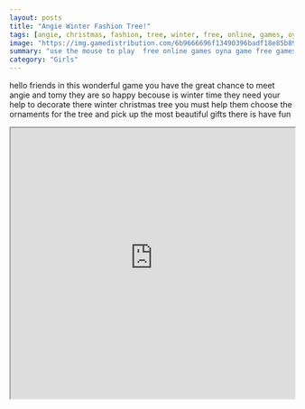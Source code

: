 ```yaml
---
layout: posts
title: "Angie Winter Fashion Tree!"
tags: [angie, christmas, fashion, tree, winter, free, online, games, oyna, game, free, games, play, play, games]
image: "https://img.gamedistribution.com/6b9666696f13490396badf18e85b899b.jpg"
summary: "use the mouse to play  free online games oyna game free games play play games"
category: "Girls"
---
```


hello friends in this wonderful game you have the great chance to meet angie and tomy they are so happy becouse is winter time they need your help to decorate there winter christmas tree you must help them choose the ornaments for the tree and pick up the most beautiful gifts there is have fun

<iframe width="100%" height="480px;" src="https://html5.gamedistribution.com/6b9666696f13490396badf18e85b899b/"></iframe>